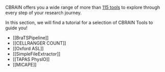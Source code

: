 CBRAIN offers you a wide range of more than [115 tools](https://portal.cbrain.mcgill.ca/available) to explore through every step of your research journey.

In this section, we will find a tutorial for a selection of CBRAIN Tools to guide you!

* [[BraTSPipeline]]
* [[CELLRANGER COUNT]]
* [[Oxford ASL]]
* [[SimpleFileExtractor]]
* [[TAPAS PhysIO]] 
* [[MICAPE]] 